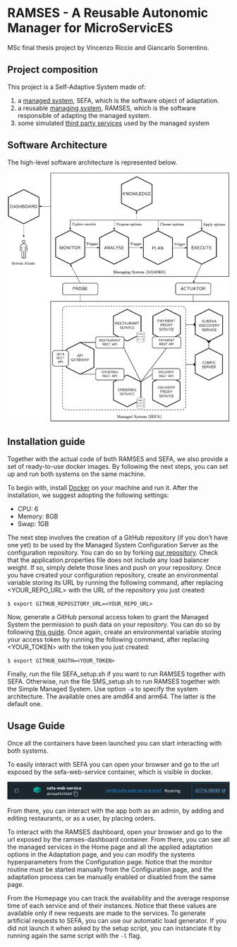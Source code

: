 # RAMSES - A Reusable Autonomic Manager for MicroServicES
MSc final thesis project by Vincenzo Riccio and Giancarlo Sorrentino.

## Project composition

This project is a Self-Adaptive System made of:

1. a [managed system](./managed-system/README.md), SEFA, which is the software object of adaptation.
2. a reusable [managing system](./managing-system/README.md), RAMSES, which is the software responsible of adapting the managed system.
3. some simulated [third party services](./third-party-services/README.md) used by the managed system

## Software Architecture
The high-level software architecture is represented below.

![High-level architecture](./documents/Managed%20System/Managing%2BManaged.png)

## Installation guide
Together with the actual code of both RAMSES and SEFA, we also provide a set of ready-to-use docker images. By following the next steps, you can set up and run both systems on the same machine. 

To begin with, install [Docker](https://www.docker.com/) on your machine and run it. After the installation, we suggest adopting the following settings:
- CPU: 6
- Memory: 8GB
- Swap: 1GB

The next step involves the creation of a GitHub repository (if you don’t have one yet) to be used by the Managed System Configuration Server as the configuration repository. You can do so by forking [our repository](https://github.com/ramses-sas/config-server). Check that the application.properties file does not include any load balancer weight. If so, simply delete those lines and push on your repository. Once you have created your configuration repository, create an environmental variable storing its URL by running the following command, after replacing <YOUR_REPO_URL> with the URL of the repository you just created:
```
$ export GITHUB_REPOSITORY_URL=<YOUR_REPO_URL>
```

Now, generate a GitHub personal access token to grant the Managed System the permission to push data on your repository. You can do so by following [this guide](https://docs.github.com/en/authentication/keeping-your-account-and-data-secure/creating-a-personal-access-token).
Once again, create an environmental variable storing your access token by running the following command, after replacing <YOUR_TOKEN> with the token you just created:
```
$ export GITHUB_OAUTH=<YOUR_TOKEN> 
```

Finally, run the file SEFA_setup.sh if you want to run RAMSES together with SEFA. Otherwise, run the file SMS_setup.sh to run RAMSES together with the Simple Managed System.
Use option `-a` to specify the system architecture. The available ones are amd64 and arm64. The latter is the default one.

## Usage Guide
Once all the containers have been launched you can start interacting with both systems. 

To easily interact with SEFA you can open your browser and go to the url exposed by the sefa-web-service container, which is visible in docker. 

![Docker Container Example](./documents/Docker%20Container%20Example.png)

From there, you can interact with the app both as an admin, by adding and editing restaurants, or as a user, by placing orders. 

To interact with the RAMSES dashboard, open your browser and go to the url exposed by the ramses-dashboard container. From there, you can see all the managed services in the Home page and all the applied adaptation options in the Adaptation page, and you can modify the systems hyperparameters from the Configuration page. Notice that the monitor routine must be started manually from the Configuration page, and the adaptation process can be manually enabled or disabled from the same page.

From the Homepage you can track the availability and the average response time of each service and of their instances. Notice that these values are available only if new requests are made to the services. To generate artificial requests to SEFA, you can use our automatic load generator. If you did not launch it when asked by the setup script, you can instanciate it by running again the same script with the `-l` flag.





